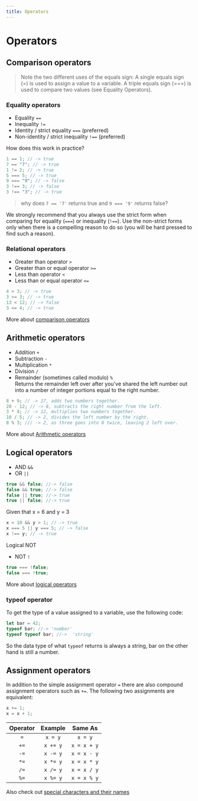```yaml
---
title: Operators
---
```


# Operators

## Comparison operators

> Note the two different uses of the equals sign:
> A single equals sign (=) is used to assign a value to a variable.
> A triple equals sign (===) is used to compare two values (see Equality Operators).

### Equality operators

- Equality `==`
- Inequality `!=`
- Identity / strict equality `===` (preferred)
- Non-identity / strict inequality `!==` (preferred)

How does this work in practice?

```js
1 == 1; // -> true
7 == "7"; // -> true
1 != 2; // -> true
5 === 5; // -> true
9 === "9"; // -> false
3 !== 3; // -> false
3 !== "3"; // -> true
```

> why does `7 == '7'` returns true and `9 === '9'` returns false?

We strongly recommend that you always use the strict form when comparing for equality (`===`) or inequality (`!==`). Use the non-strict forms only when there is a compelling reason to do so (you will be hard pressed to find such a reason).

### Relational operators

- Greater than operator `>`
- Greater than or equal operator `>=`
- Less than operator `<`
- Less than or equal operator `<=`

```js
4 > 3; // -> true
3 >= 3; // -> true
13 < 12; // -> false
3 <= 4; // -> true
```

More about [comparison operators](https://developer.mozilla.org/en-US/docs/Web/JavaScript/Reference/Operators/Comparison_Operators)

## Arithmetic operators

- Addition `+`
- Subtraction `-`
- Multiplication `*`
- Division `/`
- Remainder (sometimes called modulo) `%`
  <br>Returns the remainder left over after you've shared the left number out into a number of integer portions equal to the right number.

```js
8 + 9; // -> 17, adds two numbers together.
20 - 12; // -> 8, subtracts the right number from the left.
3 * 4; // -> 12, multiplies two numbers together.
10 / 5; // -> 2, divides the left number by the right.
8 % 3; /// -> 2, as three goes into 8 twice, leaving 2 left over.
```

More about [Arithmetic operators](https://developer.mozilla.org/en-US/docs/Web/JavaScript/Reference/Operators/Arithmetic_Operators#.25_.28Modulus.29)

## Logical operators

- AND `&&`
- OR `||`

```js
true && false; //-> false
false && true; //-> false
false || true; //-> true
true || false; //-> true
```

Given that x = 6 and y = 3

```js
x < 10 && y > 1; // -> true
x === 5 || y === 5; // -> false
x !== y; // -> true
```

Logical NOT

- NOT `!`

```js
true === !false;
false === !true;
```

More about [logical operators](https://developer.mozilla.org/en-US/docs/Web/JavaScript/Reference/Operators/Logical_Operators)

### typeof operator

To get the type of a value assigned to a variable, use the following code:

```js
let bar = 42;
typeof bar; //-> 'number'
typeof typeof bar; //->  'string'
```

So the data type of what `typeof` returns is always a string, bar on the other hand is still a number.

## Assignment operators

In addition to the simple assignment operator `=` there are also compound assignment operators such as `+=`. The following two assignments are equivalent:

```js
x += 1;
x = x + 1;
```

| Operator | Example  |   Same As   |
| :------: | :------: | :---------: |
|   `=`    | `x = y`  |   `x = y`   |
|   `+=`   | `x += y` | `x = x + y` |
|   `-=`   | `x -= y` | `x = x - y` |
|   `*=`   | `x *= y` | `x = x * y` |
|   `/=`   | `x /= y` | `x = x / y` |
|   `%=`   | `x %= y` | `x = x % y` |

Also check out [special characters and their names](names_of_special_characters.md)
